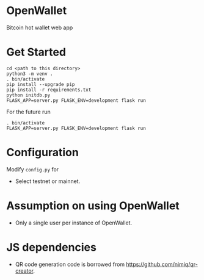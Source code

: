 # OpenWallet
Bitcoin hot wallet web app

# Get Started
```shell
cd <path to this directory>
python3 -m venv .
. bin/activate
pip install --upgrade pip
pip install -r requirements.txt 
python initdb.py
FLASK_APP=server.py FLASK_ENV=development flask run
```

For the future run
```
. bin/activate
FLASK_APP=server.py FLASK_ENV=development flask run
```

# Configuration
Modify `config.py` for
* Select testnet or mainnet.

# Assumption on using OpenWallet
* Only a single user per instance of OpenWallet.

# JS dependencies
* QR code generation code is borrowed from https://github.com/nimiq/qr-creator.